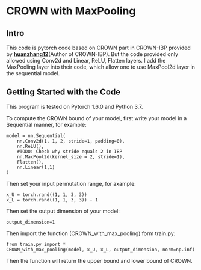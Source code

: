 # CROWN with MaxPooling

## Intro

This code is pytorch code based on CROWN part in CROWN-IBP provided by [**huanzhang12**](https://github.com/huanzhang12/CROWN-IBP/commits?author=huanzhang12)(Author of CROWN-IBP). But the code provided only allowed using Conv2d and Linear, ReLU, Flatten layers. I add the MaxPooling layer into their code, which allow one to use MaxPool2d layer in the sequential model.



## **Getting Started with the Code**

This program is tested on Pytorch 1.6.0 and Python 3.7.

To compute the CROWN bound of your model, first write your model in a Sequential manner, for example:

    model = nn.Sequential(
        nn.Conv2d(1, 1, 2, stride=1, padding=0),
        nn.ReLU(),
        #TODO: Check why stride equals 2 in IBP
        nn.MaxPool2d(kernel_size = 2, stride=1),
        Flatten(),
        nn.Linear(1,1)
    )

Then set your input permutation range, for axample:

    x_U = torch.rand((1, 1, 3, 3))
    x_L = torch.rand((1, 1, 3, 3)) - 1

Then set the output dimension of your model:


    output_dimension=1

Then import the function (CROWN_with_max_pooling) form train.py:

    from train.py import *
    CROWN_with_max_pooling(model, x_U, x_L, output_dimension, norm=np.inf)

Then the function will return the upper bound and lower bound of CROWN.






